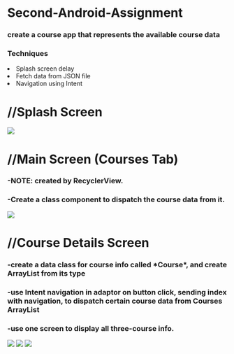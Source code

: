 <h1>Second-Android-Assignment</h1>
<h3>create a course app that represents the available course data</h3>
<h3>Techniques</h3>
<li>Splash screen delay</li>
<li>Fetch data from JSON file</li>
<li>Navigation using Intent</li>



<h1>//Splash Screen</h1>
<img src="https://github.com/user-attachments/assets/7ef51ce2-ef57-4e78-b8e9-f2771c175697"/>
<!-- ![Screenshot_1721424765](https://github.com/user-attachments/assets/7ef51ce2-ef57-4e78-b8e9-f2771c175697) -->


<h1>//Main Screen (Courses Tab)</h1>
<h3>-NOTE: created by RecyclerView.</h3>
<h3>-Create a class component to dispatch the course data from it.</h3>
<img src="https://github.com/user-attachments/assets/42a46a91-6b90-427d-9c47-427220ddfe8e"/>


<h1>//Course Details Screen</h1>
<h3>-create a data class for course info called *Course*, and create ArrayList from its type</h3>
<h3>-use Intent navigation in adaptor on button click, sending index with navigation, to dispatch certain course data from Courses ArrayList</h3>
<h3>-use one screen to display all three-course info.</h3>
<img src="https://github.com/user-attachments/assets/302cea45-e6ed-4558-80bf-e2785eda4c8f"/>
<img src="https://github.com/user-attachments/assets/26dbf45f-a877-4018-8eae-118d8f273295"/>
<img src="https://github.com/user-attachments/assets/d35be920-f81f-47e2-b1e0-8b45053b4407"/>



